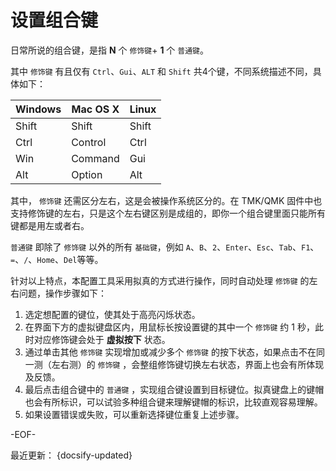 # 设置组合键
日常所说的组合键，是指 **N** 个 `修饰键`+ **1** 个 `普通键`。

其中 `修饰键` 有且仅有 `Ctrl`、`Gui`、`ALT` 和 `Shift` 共4个键，不同系统描述不同，具体如下：

| Windows | Mac OS X | Linux |
|---------|----------|-------|
| Shift   | Shift    | Shift |
| Ctrl    | Control  | Ctrl  |
| Win     | Command  | Gui   |
| Alt     | Option   | Alt   |

其中， `修饰键` 还需区分左右，这是会被操作系统区分的。在 TMK/QMK 固件中也支持修饰键的左右，只是这个左右键区别是成组的，即你一个组合键里面只能所有键都是用左或者右。

`普通键` 即除了 `修饰键` 以外的所有 `基础键`，例如 `A`、`B`、`2`、`Enter`、`Esc`、`Tab`、`F1`、`=`、`/`、`Home`、`Del`等等。

针对以上特点，本配置工具采用拟真的方式进行操作，同时自动处理 `修饰键` 的左右问题，操作步骤如下：

1. 选定想配置的键位，使其处于高亮闪烁状态。
2. 在界面下方的虚拟键盘区内，用鼠标长按设置键的其中一个 `修饰键` 约 1 秒，此时对应修饰键会处于 **虚拟按下** 状态。
3. 通过单击其他 `修饰键` 实现增加或减少多个 `修饰键` 的按下状态，如果点击不在同一测（左右测）的 `修饰键` ，会整组修饰键切换左右状态，界面上也会有所体现及反馈。
4. 最后点击组合键中的 `普通键` ，实现组合键设置到目标键位。拟真键盘上的键帽也会有所标识，可以试验多种组合键来理解键帽的标识，比较直观容易理解。
5. 如果设置错误或失败，可以重新选择键位重复上述步骤。

-EOF-

最近更新： {docsify-updated}
